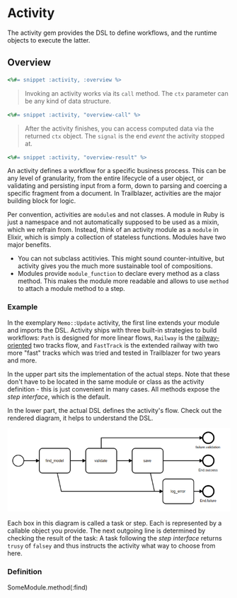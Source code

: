 # Activity

The activity gem provides the DSL to define workflows, and the runtime objects to execute the latter.

## Overview

```ruby
<%#= snippet :activity, :overview %>
```
> Invoking an activity works via its `call` method. The `ctx` parameter can be any kind of data structure.

```ruby
<%#= snippet :activity, "overview-call" %>
```

> After the activity finishes, you can access computed data via the returned `ctx` object. The `signal` is the end _event_ the activity stopped at.

```ruby
<%#= snippet :activity, "overview-result" %>
```

An activity defines a workflow for a specific business process. This can be any level of granularity, from the entire lifecycle of a user object, or validating and persisting input from a form, down to parsing and coercing a specific fragment from a document. In Trailblazer, activities are the major building block for logic.

Per convention, activities are `module`s and not classes. A module in Ruby is just a namespace and not automatically supposed to be used as a mixin, which we refrain from. Instead, think of an activity module as a `module` in Elixir, which is simply a collection of stateless functions. Modules have two major benefits.

* You can not subclass actitivies. This might sound counter-intuitive, but activity gives you the much more sustainable tool of compositions.
* Modules provide `module_function` to declare every method as a class method. This makes the module more readable and allows to use `method` to attach a module method to a step.

### Example

In the exemplary `Memo::Update` activity, the first line extends your module and imports the DSL. Activity ships with three built-in strategies to build workflows: `Path` is designed for more linear flows, `Railway` is the [railway-oriented](https://fsharpforfunandprofit.com/rop/) two tracks flow, and `FastTrack` is the extended railway with two more "fast" tracks which was tried and tested in Trailblazer for two years and more.

In the upper part sits the implementation of the actual steps. Note that these don't have to be located in the same module or class as the activity definition - this is just convenient in many cases. All methods expose the _step interface_, which is the default.

In the lower part, the actual DSL defines the activity's flow. Check out the rendered diagram, it helps to understand the DSL.

<img src="/images/activity-overview.png" >

Each box in this diagram is called a task or step. Each is represented by a callable object you provide. The next outgoing line is determined by checking the result of the task: A task following the _step interface_ returns `trusy` of `falsey` and thus instructs the activity what way to choose from here.

### Definition

SomeModule.method(:find)

